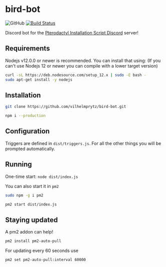 # bird-bot

![GitHub](https://img.shields.io/github/license/vilhelmprytz/bird-bot)
[![Build Status](https://travis-ci.com/vilhelmprytz/bird-bot.svg?branch=master)](https://travis-ci.com/vilhelmprytz/bird-bot)

Discord bot for the [Pterodactyl Installation Script Discord](https://pterodactyl-installer.se/discord) server!

## Requirements

Nodejs v12.0.0 or newer is recommended. You can install that using:
(If you can't use Nodejs 12 or newer you can compile with a lower target version)

```bash
curl -sL https://deb.nodesource.com/setup_12.x | sudo -E bash -
sudo apt-get install -y nodejs
```

## Installation

```bash
git clone https://github.com/vilhelmprytz/bird-bot.git
```

```bash
npm i --production
```

## Configuration

Triggers are defined in `dist/triggers.js`.
For all the other things you will be prompted automatically.

## Running

One-time start: `node dist/index.js`

You can also start it in `pm2`

```bash
sudo npm -g i pm2
```

```bash
pm2 start dist/index.js
```

## Staying updated

A pm2 addon can help!

```bash
pm2 install pm2-auto-pull
```

For updating every 60 seconds use

```bash
pm2 set pm2-auto-pull:interval 60000
```
